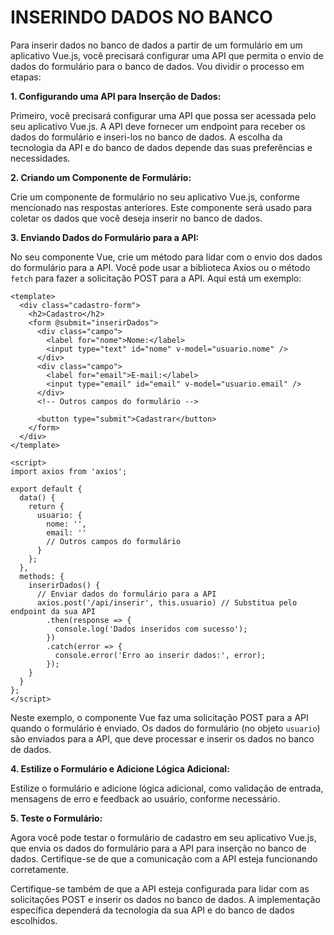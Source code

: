 # INSERINDO DADOS NO BANCO
Para inserir dados no banco de dados a partir de um formulário em um aplicativo Vue.js, você precisará configurar uma API que permita o envio de dados do formulário para o banco de dados. Vou dividir o processo em etapas:

**1. Configurando uma API para Inserção de Dados:**

Primeiro, você precisará configurar uma API que possa ser acessada pelo seu aplicativo Vue.js. A API deve fornecer um endpoint para receber os dados do formulário e inseri-los no banco de dados. A escolha da tecnologia da API e do banco de dados depende das suas preferências e necessidades.

**2. Criando um Componente de Formulário:**

Crie um componente de formulário no seu aplicativo Vue.js, conforme mencionado nas respostas anteriores. Este componente será usado para coletar os dados que você deseja inserir no banco de dados.

**3. Enviando Dados do Formulário para a API:**

No seu componente Vue, crie um método para lidar com o envio dos dados do formulário para a API. Você pode usar a biblioteca Axios ou o método `fetch` para fazer a solicitação POST para a API. Aqui está um exemplo:

```vue
<template>
  <div class="cadastro-form">
    <h2>Cadastro</h2>
    <form @submit="inserirDados">
      <div class="campo">
        <label for="nome">Nome:</label>
        <input type="text" id="nome" v-model="usuario.nome" />
      </div>
      <div class="campo">
        <label for="email">E-mail:</label>
        <input type="email" id="email" v-model="usuario.email" />
      </div>
      <!-- Outros campos do formulário -->

      <button type="submit">Cadastrar</button>
    </form>
  </div>
</template>

<script>
import axios from 'axios';

export default {
  data() {
    return {
      usuario: {
        nome: '',
        email: ''
        // Outros campos do formulário
      }
    };
  },
  methods: {
    inserirDados() {
      // Enviar dados do formulário para a API
      axios.post('/api/inserir', this.usuario) // Substitua pelo endpoint da sua API
        .then(response => {
          console.log('Dados inseridos com sucesso');
        })
        .catch(error => {
          console.error('Erro ao inserir dados:', error);
        });
    }
  }
};
</script>
```

Neste exemplo, o componente Vue faz uma solicitação POST para a API quando o formulário é enviado. Os dados do formulário (no objeto `usuario`) são enviados para a API, que deve processar e inserir os dados no banco de dados.

**4. Estilize o Formulário e Adicione Lógica Adicional:**

Estilize o formulário e adicione lógica adicional, como validação de entrada, mensagens de erro e feedback ao usuário, conforme necessário.

**5. Teste o Formulário:**

Agora você pode testar o formulário de cadastro em seu aplicativo Vue.js, que envia os dados do formulário para a API para inserção no banco de dados. Certifique-se de que a comunicação com a API esteja funcionando corretamente.

Certifique-se também de que a API esteja configurada para lidar com as solicitações POST e inserir os dados no banco de dados. A implementação específica dependerá da tecnologia da sua API e do banco de dados escolhidos.